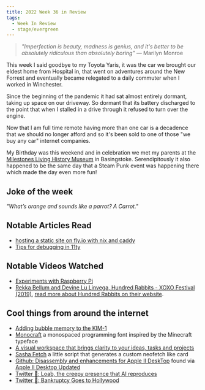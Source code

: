 ```yaml
---
title: 2022 Week 36 in Review
tags:
  - Week In Review
  - stage/evergreen
---
```



> _"Imperfection is beauty, madness is genius, and it's better to be absolutely ridiculous than absolutely boring"_
> — Marilyn Monroe

This week I said goodbye to my Toyota Yaris, it was the car we brought our eldest home from Hospital in, that went on adventures around the New Forrest and eventually became relegated to a daily commuter when I worked in Winchester.

Since the beginning of the pandemic it had sat almost entirely dormant, taking up space on our driveway. So dormant that its battery discharged to the point that when I stalled in a drive through it refused to turn over the engine.

Now that I am full time remote having more than one car is a decadence that we should no longer afford and so it's been sold to one of those "we buy any car" internet companies.

My Birthday was this weekend and in celebration we met my parents at the [Milestones Living History Museum](https://www.milestonesmuseum.org.uk/) in Basingstoke. Serendipitously it also happened to be the same day that a Steam Punk event was happening there which made the day even more fun!

## Joke of the week
_"What’s orange and sounds like a parrot? A Carrot."_

## Notable Articles Read
- [hosting a static site on fly.io with nix and caddy](https://mat.services/posts/static-site-with-nix-and-caddy/)
- [Tips for debugging in 11ty](https://griffa.dev/posts/tips-for-debugging-in-11ty/)

## Notable Videos Watched
- [Experiments with Raspberry Pi](https://www.youtube.com/watch?v=aa7829i2nPM)
- [Rekka Bellum and Devine Lu Linvega, Hundred Rabbits - XOXO Festival (2019)](https://www.youtube.com/watch?v=BW32yUEymvU), [read more about Hundred Rabbits on their website](http://100r.co/site/about_us.html).

## Cool things from around the internet
- [Adding bubble memory to the KIM-1](http://oldvcr.blogspot.com/2022/09/what-kim-1-really-needs-is-bubble.html)
- [Monocraft](https://github.com/IdreesInc/Monocraft) a monospaced programming font inspired by the Minecraft typeface
- [A visual workspace that brings clarity to your ideas, tasks and projects](https://walling.app/)
- [Sasha Fetch](https://git.sr.ht/~zethra/sasha-fetch/tree/main/item/sasha-fetch.py) a little script that generates a custom neofetch like card
- [Github: Disassembly and enhancements for Apple II DeskTop](https://github.com/a2stuff/a2d) found via [Apple II Desktop Updated](https://www.callapple.org/vintage-apple-computers/apple-ii/apple-ii-desktop-updated-3/)
- [Twitter 🧵: Loab, the creepy presence that AI reproduces](https://twitter.com/supercomposite/status/1567162288087470081)
- [Twitter 🧵: Bankruptcy Goes to Hollywood](https://twitter.com/gvaughnjoy/status/1566899284569722882)